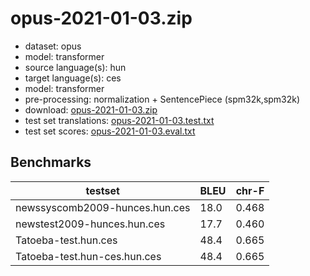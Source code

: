 # opus-2021-01-03.zip

* dataset: opus
* model: transformer
* source language(s): hun
* target language(s): ces
* model: transformer
* pre-processing: normalization + SentencePiece (spm32k,spm32k)
* download: [opus-2021-01-03.zip](https://object.pouta.csc.fi/Tatoeba-MT-models/hun-ces/opus-2021-01-03.zip)
* test set translations: [opus-2021-01-03.test.txt](https://object.pouta.csc.fi/Tatoeba-MT-models/hun-ces/opus-2021-01-03.test.txt)
* test set scores: [opus-2021-01-03.eval.txt](https://object.pouta.csc.fi/Tatoeba-MT-models/hun-ces/opus-2021-01-03.eval.txt)

## Benchmarks

| testset               | BLEU  | chr-F |
|-----------------------|-------|-------|
| newssyscomb2009-hunces.hun.ces 	| 18.0 	| 0.468 |
| newstest2009-hunces.hun.ces 	| 17.7 	| 0.460 |
| Tatoeba-test.hun.ces 	| 48.4 	| 0.665 |
| Tatoeba-test.hun-ces.hun.ces 	| 48.4 	| 0.665 |

